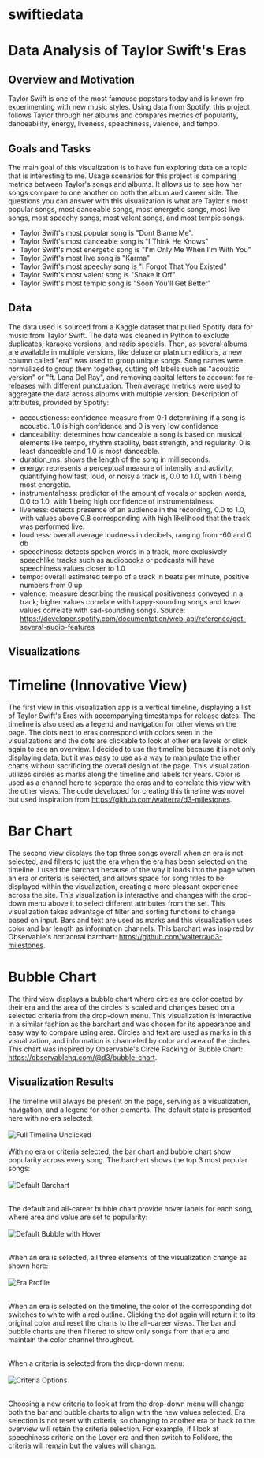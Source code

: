 # swiftiedata
# Data Analysis of Taylor Swift's Eras
## Overview and Motivation 
Taylor Swift is one of the most famouse popstars today and is known fro experimenting with new music styles. Using data from Spotify, this project follows Taylor through her albums and compares metrics of popularity, danceability, energy, liveness, speechiness, valence, and tempo.  
## Goals and Tasks 
The main goal of this visualization is to have fun exploring data on a topic that is interesting to me. Usage scenarios for this project is comparing metrics between Taylor's songs and albums. It allows us to see how her songs compare to one another on both the album and career side. The questions you can answer with this visualization is what are Taylor's most popular songs, most danceable songs, most energetic songs, most live songs, most speechy songs, most valent songs, and most tempic songs. 
* Taylor Swift's most popular song is "Dont Blame Me". 
* Taylor Swift's most danceable song is "I Think He Knows"
* Taylor Swift's most energetic song is "I'm Only Me When I'm With You"
* Taylor Swift's most live song is "Karma" 
* Taylor Swift's most speechy song is "I Forgot That You Existed" 
* Taylor Swift's most valent song is "Shake It Off" 
* Taylor Swift's most tempic song is "Soon You'll Get Better"
## Data
The data used is sourced from a Kaggle dataset that pulled Spotify data for music from Taylor Swift. The data was cleaned in Python to exclude duplicates, karaoke versions, and radio specials. Then, as several albums are available in multiple versions, like deluxe or platnium editions, a new column called "era" was used to group unique songs. Song names were normalized to group them together, cutting off labels such as "acoustic version" or "ft. Lana Del Ray", and removing capital letters to account for re-releases with different punctuation. Then average metrics were used to aggregate the data across albums with multiple version. 
Description of attributes, provided by Spotify: 
* accousticness: confidence measure from 0-1 determining if a song is acoustic. 1.0 is high confidence and 0 is very low confidence 
* danceability: determines how danceable a song is based on musical elements like tempo, rhythm stability, beat strength, and regularity. 0 is least danceable and 1.0 is most danceable. 
* duration_ms: shows the length of the song in milliseconds. 
* energy: represents a perceptual measure of intensity and activity, quantifying how fast, loud, or noisy a track is, 0.0 to 1.0, with 1 being most energetic. 
* instrumentalness: predictor of the amount of vocals or spoken words, 0.0 to 1.0, with 1 being high confidence of instrumentalness. 
* liveness: detects presence of an audience in the recording, 0.0 to 1.0, with values above 0.8 corresponding with high likelihood that the track was performed live.
* loudness: overall average loudness in decibels, ranging from -60 and 0 db
* speechiness: detects spoken words in a track, more exclusively speechlike tracks such as audiobooks or podcasts will have speechiness values closer to 1.0
* tempo: overall estimated tempo of a track in beats per minute, positive numbers from 0 up
* valence: measure describing the musical positiveness conveyed in a track; higher values correlate with happy-sounding songs and lower values correlate with sad-sounding songs. 
Source: https://developer.spotify.com/documentation/web-api/reference/get-several-audio-features

## Visualizations 
# Timeline (Innovative View) 
The first view in this visualization app is a vertical timeline, displaying a list of Taylor Swift's Eras with accompanying timestamps for release dates. The timeline is also used as a legend and navigation for other views on the page. The dots next to eras correspond with colors seen in the visualizations and the dots are clickable to look at other era levels or click again to see an overview. I decided to use the timeline because it is not only displaying data, but it was easy to use as a way to manipulate the other charts without sacrificing the overall design of the page. This visualization utilizes circles as marks along the timeline and labels for years. Color is used as a channel here to separate the eras and to correlate this view with the other views. The code developed for creating this timeline was novel but used inspiration from https://github.com/walterra/d3-milestones. 
# Bar Chart 
The second view displays the top three songs overall when an era is not selected, and filters to just the era when the era has been selected on the timeline. I used the barchart because of the way it loads into the page when an era or criteria is selected, and allows space for song titles to be displayed within the visualization, creating a more pleasant experience across the site. This visualization is interactive and changes with the drop-down menu above it to select different attributes from the set. This visualization takes advantage of filter and sorting functions to change based on input. Bars and text are used as marks and this visualization uses color and bar length as information channels. This barchart was inspired by Observable's horizontal barchart: https://github.com/walterra/d3-milestones. 
# Bubble Chart 
The third view displays a bubble chart where circles are color coated by their era and the area of the circles is scaled and changes based on a selected criteria from the drop-down menu. This visualization is interactive 
in a similar fashion as the barchart and was chosen for its appearance and easy way to compare using area. Circles and text are used as marks in this visualization, and information is channeled by color and area of the circles. This chart was inspired by Observable's Circle Packing or Bubble Chart: https://observablehq.com/@d3/bubble-chart.
## Visualization Results 
The timeline will always be present on the page, serving as a visualization, navigation, and a legend for other elements. The default state is presented here with no era selected: <br></br>
![Full Timeline Unclicked](timeline.png) 
 <br></br>
With no era or criteria selected, the bar chart and bubble chart show popularity across every song. The barchart shows the top 3 most popular songs:  <br></br>
![Default Barchart](barchart_all.png)
 <br></br>

The default and all-career bubble chart provide hover labels for each song, where area and value are set to popularity:  <br></br>
![Default Bubble with Hover](all_bubble_hover.png) 
 <br></br>

When an era is selected, all three elements of the visualization change as shown here:  <br></br>
![Era Profile](era_selected.png) 
 <br></br>

When an era is selected on the timeline, the color of the corresponding dot switches to white with a red outline. Clicking the dot again will return it to its original color and reset the charts to the all-career views. 
The bar and bubble charts are then filtered to show only songs from that era and maintain the color channel throughout.  <br></br>

When a criteria is selected from the drop-down menu:  <br></br>
![Criteria Options](criteria_select.png) 
 <br></br>
 
Choosing a new criteria to look at from the drop-down menu will change both the bar and bubble charts to align with the new values selected. Era selection is not reset with criteria, so changing to another era or back to the 
overview will retain the criteria selection. For example, if I look at speechiness criteria on the Lover era and then switch to Folklore, the criteria will remain but the values will change. 
